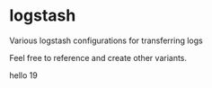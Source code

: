 # logstash
Various logstash configurations for transferring logs

Feel free to reference and create other variants.

hello 19
